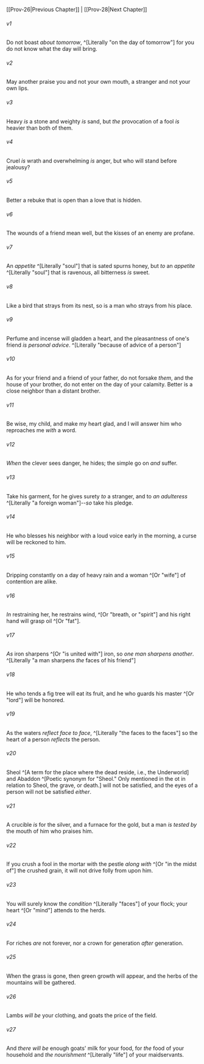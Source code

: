 ﻿---
aliases:
  - Proverbs 27
---

[[Prov-26|Previous Chapter]] | [[Prov-28|Next Chapter]]

###### v1
Do not boast _about tomorrow_, ^[Literally "on the day of tomorrow"]
for you do not know what the day will bring.

###### v2
May another praise you and not your own mouth,
a stranger and not your own lips.

###### v3
Heavy _is_ a stone and weighty _is_ sand,
but _the_ provocation of a fool _is_ heavier than both of them.

###### v4
Cruel _is_ wrath and overwhelming _is_ anger,
but who will stand before jealousy?

###### v5
Better a rebuke that is open
than a love that is hidden.

###### v6
The wounds of a friend mean well,
but the kisses of an enemy are profane.

###### v7
An _appetite_ ^[Literally "soul"] that is sated spurns honey,
but _to_ an _appetite_ ^[Literally "soul"] that is ravenous, all bitterness _is_ sweet.

###### v8
Like a bird that strays from its nest,
so is a man who strays from his place.

###### v9
Perfume and incense will gladden a heart,
and the pleasantness of one's friend _is_ _personal advice_. ^[Literally "because of advice of a person"]

###### v10
As for your friend and a friend of your father, do not forsake _them_,
and the house of your brother, do not enter on the day of your calamity.
Better is a close neighbor than a distant brother.

###### v11
Be wise, my child, and make my heart glad,
and I will answer him who reproaches me _with_ a word.

###### v12
_When_ the clever sees danger, he hides;
the simple go on _and_ suffer.

###### v13
Take his garment, for he gives surety _to_ a stranger,
and to _an adulteress_ ^[Literally "a foreign woman"]--_so_ take his pledge.

###### v14
He who blesses his neighbor with a loud voice
early in the morning,
a curse will be reckoned to him.

###### v15
Dripping constantly on a day of heavy rain
and a woman ^[Or "wife"] of contention are alike.

###### v16
_In_ restraining her, he restrains wind, ^[Or "breath, or "spirit"]
and his right hand will grasp oil ^[Or "fat"].

###### v17
_As_ iron sharpens ^[Or "is united with"] iron,
so _one man sharpens another_. ^[Literally "a man sharpens _the_ faces of his friend"]

###### v18
He who tends a fig tree will eat its fruit,
and he who guards his master ^[Or "lord"] will be honored.

###### v19
As the waters _reflect_ _face to face_, ^[Literally "the faces to the faces"]
so the heart of a person _reflects_ the person.

###### v20
Sheol ^[A term for the place where the dead reside, i.e., the Underworld] and Abaddon ^[Poetic synonym for "Sheol." Only mentioned in the ot in relation to Sheol, the grave, or death.] will not be satisfied,
and the eyes of a person will not be satisfied _either_.

###### v21
A crucible _is_ for the silver, and a furnace for the gold,
but a man _is tested by_ the mouth of him who praises him.

###### v22
If you crush a fool in the mortar with the pestle _along with_ ^[Or "in the midst of"] the crushed grain,
it will not drive folly from upon him.

###### v23
You will surely know the _condition_ ^[Literally "faces"] of your flock;
your heart ^[Or "mind"] attends to the herds.

###### v24
For riches _are_ not forever,
nor a crown for generation _after_ generation.

###### v25
When the grass is gone, then green growth will appear,
and the herbs of the mountains will be gathered.

###### v26
Lambs _will be_ your clothing,
and goats the price of the field.

###### v27
And _there will be_ enough goats' milk for your food,
for _the_ food of your household and _the_ _nourishment_ ^[Literally "life"] of your maidservants.
